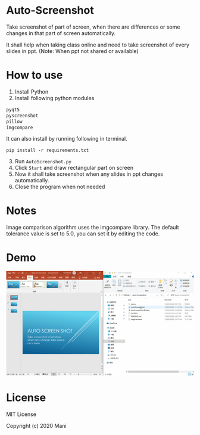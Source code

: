 # Auto-Screenshot
Take screenshot of part of screen, when there are differences or some changes in that part of screen automatically.

It shall help when taking class online and need to take screenshot of every slides in ppt. (Note: When ppt not shared or available)

# How to use
1. Install Python
2. Install following python modules
```
pyqt5
pyscreenshot
pillow
imgcompare
```
It can also install by running following in terminal.
```
pip install -r requirements.txt
```
3. Run ```AutoScreenshot.py```
4. Click ```Start``` and draw rectangular part on screen
5. Now it shall take screenshot when any slides in ppt changes automatically.
6. Close the program when not needed

# Notes

Image comparison algorithm uses the imgcompare library. The default tolerance value is set to 5.0, you can set it by editing the code.


# Demo
![](demo/demo.gif)

# License
MIT License

Copyright (c) 2020 Mani